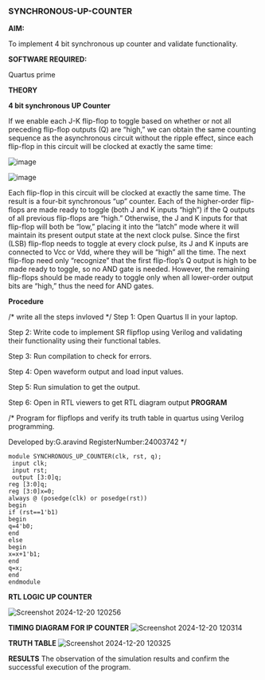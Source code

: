### SYNCHRONOUS-UP-COUNTER

**AIM:**

To implement 4 bit synchronous up counter and validate functionality.

**SOFTWARE REQUIRED:**

Quartus prime

**THEORY**

**4 bit synchronous UP Counter**

If we enable each J-K flip-flop to toggle based on whether or not all preceding flip-flop outputs (Q) are “high,” we can obtain the same counting sequence as the asynchronous circuit without the ripple effect, since each flip-flop in this circuit will be clocked at exactly the same time:

![image](https://github.com/naavaneetha/SYNCHRONOUS-UP-COUNTER/assets/154305477/d5db3fa0-e413-404c-b80e-b2f39d82e7e8)


![image](https://github.com/naavaneetha/SYNCHRONOUS-UP-COUNTER/assets/154305477/52cb61eb-d04b-442d-810c-31185a68410b)

Each flip-flop in this circuit will be clocked at exactly the same time.
The result is a four-bit synchronous “up” counter. Each of the higher-order flip-flops are made ready to toggle (both J and K inputs “high”) if the Q outputs of all previous flip-flops are “high.”
Otherwise, the J and K inputs for that flip-flop will both be “low,” placing it into the “latch” mode where it will maintain its present output state at the next clock pulse.
Since the first (LSB) flip-flop needs to toggle at every clock pulse, its J and K inputs are connected to Vcc or Vdd, where they will be “high” all the time.
The next flip-flop need only “recognize” that the first flip-flop’s Q output is high to be made ready to toggle, so no AND gate is needed.
However, the remaining flip-flops should be made ready to toggle only when all lower-order output bits are “high,” thus the need for AND gates.

**Procedure**

/* write all the steps invloved */
Step 1: Open Quartus II in your laptop.

Step 2: Write code to implement SR flipflop using Verilog and validating their functionality using their functional tables.

Step 3: Run compilation to check for errors.

Step 4: Open waveform output and load input values.

Step 5: Run simulation to get the output.

Step 6: Open in RTL viewers to get RTL diagram output
**PROGRAM**

/* Program for flipflops and verify its truth table in quartus using Verilog programming. 

Developed by:G.aravind
RegisterNumber:24003742
*/
~~~
module SYNCHRONOUS_UP_COUNTER(clk, rst, q);
 input clk;
 input rst;
 output [3:0]q;
reg [3:0]q;
reg [3:0]x=0;
always @ (posedge(clk) or posedge(rst))
begin
if (rst==1'b1)
begin
q=4'b0;
end
else
begin
x=x+1'b1;
end
q=x;
end
endmodule
~~~
**RTL LOGIC UP COUNTER**

![Screenshot 2024-12-20 120256](https://github.com/user-attachments/assets/a1cfa755-5e70-44cb-acdb-bf1491e73ece)

**TIMING DIAGRAM FOR IP COUNTER**
![Screenshot 2024-12-20 120314](https://github.com/user-attachments/assets/299712dc-fc3a-4d13-9d42-e757d39c85f4)

**TRUTH TABLE**
![Screenshot 2024-12-20 120325](https://github.com/user-attachments/assets/2997c2f2-45a1-4b51-ba3e-dda832c3c7f6)

**RESULTS**
The observation of the simulation results and confirm the successful execution of the program.
